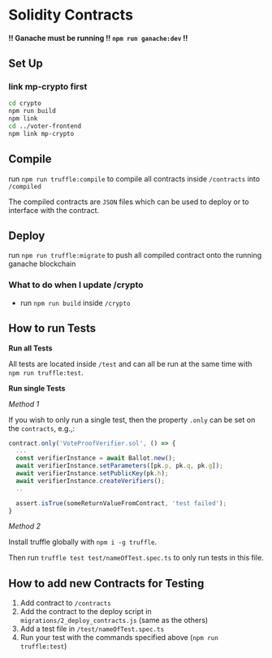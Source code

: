 # Solidity Contracts

#### !! Ganache must be running !! `npm run ganache:dev` !!

## Set Up

### link mp-crypto first

```bash
cd crypto
npm run build
npm link
cd ../voter-frontend
npm link mp-crypto
```

## Compile

run `npm run truffle:compile` to compile all contracts inside `/contracts` into `/compiled`

The compiled contracts are `JSON` files which can be used to deploy or to interface with the contract.

## Deploy

run `npm run truffle:migrate` to push all compiled contract onto the running ganache blockchain

### What to do when I update /crypto

- run `npm run build` inside `/crypto`

## How to run Tests

**Run all Tests**

All tests are located inside `/test` and can all be run at the same time with `npm run truffle:test`.

**Run single Tests**

_Method 1_

If you wish to only run a single test, then the property `.only` can be set on the `contracts`, e.g.,:

```javascript
contract.only('VoteProofVerifier.sol', () => {
  ...
  const verifierInstance = await Ballot.new();
  await verifierInstance.setParameters([pk.p, pk.q, pk.g]);
  await verifierInstance.setPublicKey(pk.h);
  await verifierInstance.createVerifiers();
  ..

  assert.isTrue(someReturnValueFromContract, 'test failed');
}

```

_Method 2_

Install truffle globally with `npm i -g truffle`.

Then run `truffle test test/nameOfTest.spec.ts` to only run tests in this file.

## How to add new Contracts for Testing

1. Add contract to `/contracts`
2. Add the contract to the deploy script in `migrations/2_deploy_contracts.js` (same as the others)
3. Add a test file in `/test/nameOfTest.spec.ts`
4. Run your test with the commands specified above (`npm run truffle:test`)

